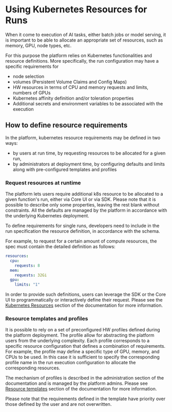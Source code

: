 # Using Kubernetes Resources for Runs

When it come to execution of AI tasks, either batch jobs or model serving, it is important to be able to
allocate an appropriate set of resources, such as memory, GPU, node types, etc.

For this purpose the platform relies on Kubernetes functionalities and resource definitions. More specifically,
the run configuration may have a specific requirements for

- node selection
- volumes (Persistent Volume Claims and Config Maps)
- HW resources in terms of CPU and memory requests and limits, numbers of GPUs
- Kubernetes affinity definition and/or toleration properties
- Additional secrets and environment variables to be associated with the execution




## How to define resource requirements
In the platform, kubernetes resource requirements may be defined in two ways: 
* by users at run time, by requesting resources to be allocated for a given run,
* by administrators at deployment time, by configuring defaults and limits along with pre-configured templates and profiles


### Request resources at runtime
The platform lets users require additional k8s resource to be allocated to a given function's run, either via Core UI or via SDK. Please note that it is possible to describe only some properties, leaving the rest blank without constraints. All the defaults are managed by the platform in accordance with the underlying Kubernetes deployment.

To define requirements for single runs, developers need to include in the run specification the resource definition, in accordance with the schema.

For example, to request for a certain amount of compute resources, the spec must contain the detailed definition as follows:

```yaml
resources:
  cpu:
    requests: 8
  mem:
    requests: 32Gi
  gpu:
    limits: "1"
```

In order to provide such definitions, users can leverage the SDK or the Core UI to programmatically or interactively define their request.
Please see the [Kubernetes Resources](https://scc-digitalhub.github.io/sdk-docs/runtimes/kubernetes-resources/) section of the documentation for more information.


### Resource templates and profiles

It is possible to rely on a set of preconfigured HW profiles defined during the platform deployment. 
The profile allow for abstracting the platform users from the underlying complexity. Each profile corresponds to a specific resource configuration that defines a combination of requirements. For example, the profile may define a specific type of GPU, memory, and CPUs to be used. In this case it is sufficient to specify the corresponding profile name in the run execution configuration to allocate the corresponding resources.

The mechanism of profiles is described in the administration section of the documentation and is managed by the platform admins. Please see [Resource templates](https://scc-digitalhub.github.io/docs/admin/) section of the documentation for more information.

Please note that the requirements defined in the template have priority over those defined by the user and are not overwritten.


